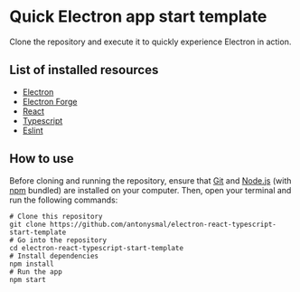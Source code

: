 # Quick Electron app start template
Clone the repository and execute it to quickly experience Electron in action.

## List of installed resources

- [Electron](https://www.electronjs.org)
- [Electron Forge](https://www.electronforge.io/)
- [React](https://react.dev/)
- [Typescript](https://www.typescriptlang.org/)
- [Eslint](https://eslint.org/)

## How to use

Before cloning and running the repository, ensure that [Git](https://git-scm.com/) and [Node.js](https://nodejs.org/en/download/) (with [npm](http://npmjs.com/) bundled) are installed on your computer. Then, open your terminal and run the following commands:

```
# Clone this repository
git clone https://github.com/antonysmal/electron-react-typescript-start-template
# Go into the repository
cd electron-react-typescript-start-template
# Install dependencies
npm install
# Run the app
npm start
```
